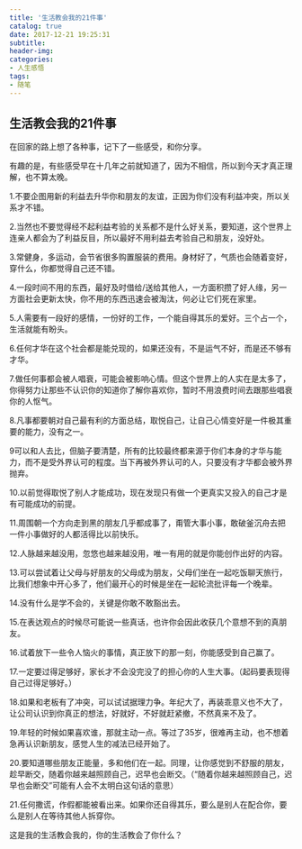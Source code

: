 ```yaml
---
title: '生活教会我的21件事'
catalog: true
date: 2017-12-21 19:25:31
subtitle:
header-img:
categories:
- 人生感悟
tags:
- 随笔
---
```

## 生活教会我的21件事

在回家的路上想了各种事，记下了一些感受，和你分享。

有趣的是，有些感受早在十几年之前就知道了，因为不相信，所以到今天才真正理解，也不算太晚。


1.不要企图用新的利益去升华你和朋友的友谊，正因为你们没有利益冲突，所以关系才不错。


2.当然也不要觉得经不起利益考验的关系都不是什么好关系，要知道，这个世界上连亲人都会为了利益反目，所以最好不用利益去考验自己和朋友，没好处。


3.常健身，多运动，会节省很多购置服装的费用。身材好了，气质也会随着变好，穿什么，你都觉得自己还不错。


4.一段时间不用的东西，最好及时借给/送给其他人，一方面积攒了好人缘，另一方面社会更新太快，你不用的东西迅速会被淘汰，何必让它们死在家里。


5.人需要有一段好的感情，一份好的工作，一个能自得其乐的爱好。三个占一个，生活就能有盼头。


6.任何才华在这个社会都是能兑现的，如果还没有，不是运气不好，而是还不够有才华。


7.做任何事都会被人唱衰，可能会被影响心情。但这个世界上的人实在是太多了，你得努力让那些不认识你的知道你了解你喜欢你，暂时不用浪费时间去跟那些唱衰你的人怄气。


8.凡事都要朝对自己最有利的方面总结，取悦自己，让自己心情变好是一件极其重要的能力，没有之一。


9可以和人去比，但脑子要清楚，所有的比较最终都来源于你们本身的才华与能力，而不是受外界认可的程度。当下再被外界认可的人，只要没有才华都会被外界抛弃。


10.以前觉得取悦了别人才能成功，现在发现只有做一个更真实又投入的自己才是有可能成功的前提。


11.周围朝一个方向走到黑的朋友几乎都成事了，甭管大事小事，敢破釜沉舟去把一件小事做好的人都活得比以前快乐。


12.人脉越来越没用，忽悠也越来越没用，唯一有用的就是你能创作出好的内容。


13.可以尝试着让父母与好朋友的父母成为朋友，父母们坐在一起吃饭聊天旅行，比我们想象中开心多了，他们最开心的时候是坐在一起轮流批评每一个晚辈。


14.没有什么是学不会的，关键是你敢不敢豁出去。


15.在表达观点的时候尽可能说一些真话，也许你会因此收获几个意想不到的真朋友。


16.试着放下一些令人恼火的事情，真正放下的那一刻，你能感受到自己赢了。


17.一定要过得足够好，家长才不会没完没了的担心你的人生大事。（起码要表现得自己过得足够好。）


18.如果和老板有了冲突，可以试试据理力争。年纪大了，再装乖意义也不大了，让公司认识到你真正的想法，好就好，不好就赶紧撤，不然真来不及了。


19.年轻的时候如果喜欢谁，那就主动一点。等过了35岁，很难再主动，也不想着急再认识新朋友，感觉人生的减法已经开始了。


20.要知道哪些朋友正能量，多和他们在一起。同理，让你感觉到不舒服的朋友，趁早断交，随着你越来越照顾自己，迟早也会断交。（“随着你越来越照顾自己，迟早也会断交”可能有人会不太明白这句话的意思）


21.任何撒谎，作假都能被看出来。如果你还自得其乐，要么是别人在配合你，要么是别人在等待其他人拆穿你。

这是我的生活教会我的，你的生活教会了你什么？